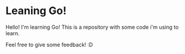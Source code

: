 # Leaning Go!

Hello! I'm learning Go! This is a repository with some code i'm using to learn.

Feel free to give some feedback! :D